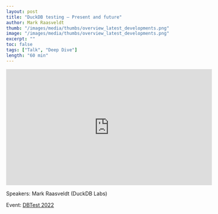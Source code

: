 ```yaml
---
layout: post
title: "DuckDB testing – Present and future"
author: Mark Raasveldt
thumb: "/images/media/thumbs/overview_latest_developments.png"
image: "/images/media/thumbs/overview_latest_developments.png"
excerpt: ""
toc: false
tags: ["Talk", "Deep Dive"]
length: "60 min"
---
```


<div class="video-container">
<iframe width="560" height="315" src="https://www.youtube-nocookie.com/embed/BgC79Zt2fPs?si=7nUCLymvtVwG51nc" title="YouTube video player" frameborder="0" allow="accelerometer; autoplay; clipboard-write; encrypted-media; gyroscope; picture-in-picture; web-share" referrerpolicy="strict-origin-when-cross-origin" allowfullscreen></iframe>
</div>

Speakers: Mark Raasveldt (DuckDB Labs)

Event: [DBTest 2022](https://dbtest-workshop.github.io/2022/)

